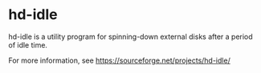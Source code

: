 # hd-idle
hd-idle is a utility program for spinning-down external disks after a period of idle time.

For more information, see https://sourceforge.net/projects/hd-idle/

